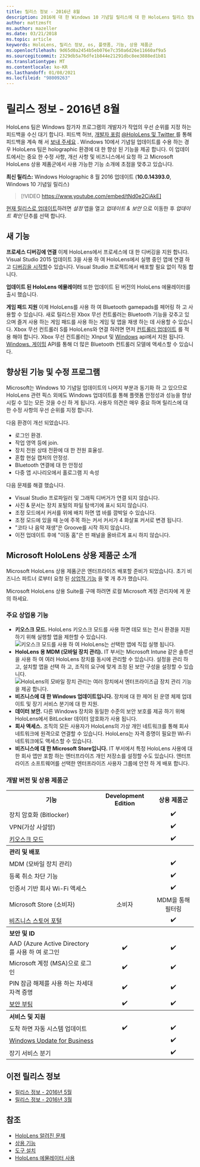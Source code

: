 ```yaml
---
title: 릴리스 정보 - 2016년 8월
description: 2016에 대 한 Windows 10 기념일 릴리스에 대 한 HoloLens 릴리스 정보를 최신 상태로 유지 합니다.
author: mattzmsft
ms.author: mazeller
ms.date: 03/21/2018
ms.topic: article
keywords: HoloLens, 릴리스 정보, os, 플랫폼, 기능, 상용 제품군
ms.openlocfilehash: 9d65d0a2454b5eb076e7c350a6d26e11660af9a5
ms.sourcegitcommit: 2329db5a76dfe1b844e21291dbc8ee3888ed1b81
ms.translationtype: MT
ms.contentlocale: ko-KR
ms.lasthandoff: 01/08/2021
ms.locfileid: "98009263"
---
```

# <a name="release-notes---august-2016"></a>릴리스 정보 - 2016년 8월

HoloLens 팀은 Windows 참가자 프로그램의 개발자가 작업의 우선 순위를 지정 하는 피드백을 수신 대기 합니다. 피드백 허브, [개발자 포럼](https://forums.hololens.com) [ @HoloLens 및 Twitter ](https://twitter.com/hololens)를 통해 피드백을 계속 해 서 [보내 주세요](https://docs.microsoft.com/windows/mixed-reality/give-us-feedback) . Windows 10에서 기념일 업데이트를 수용 하는 경우 HoloLens 팀은 holographic 환경에 대 한 향상 된 기능을 제공 합니다. 이 업데이트에서는 중요 한 수정 사항, 개선 사항 및 비즈니스에서 요청 하 고 Microsoft HoloLens 상용 제품군에서 사용 가능한 기능 소개에 초점을 맞추고 있습니다.

**최신 릴리스:** Windows Holographic 8 월 2016 업데이트 (**10.0.14393.0**, Windows 10 기념일 릴리스)

>[!VIDEO https://www.youtube.com/embed/tNd0e2CiAkE]

[현재 릴리스로 업데이트](https://docs.microsoft.com/windows/mixed-reality/updating-hololens)하려면 *설정* 앱을 열고 *업데이트 & 보안* 으로 이동한 후 *업데이트 확인* 단추를 선택 합니다.

## <a name="new-features"></a>새 기능

**프로세스 디버깅에 연결** 이제 HoloLens에서 프로세스에 대 한 디버깅을 지원 합니다. Visual Studio 2015 업데이트 3을 사용 하 여 HoloLens에서 실행 중인 앱에 연결 하 고 [디버깅을 시작할](https://docs.microsoft.com/windows/mixed-reality/develop/platform-capabilities-and-apis/using-visual-studio#debugging-an-installed-or-running-app)수 있습니다. Visual Studio 프로젝트에서 배포할 필요 없이 작동 합니다.

**업데이트 된 HoloLens 에뮬레이터** 또한 업데이트 된 버전의 HoloLens 에뮬레이터를 출시 했습니다.

**게임 패드 지원** 이제 HoloLens를 사용 하 여 Bluetooth gamepads를 페어링 하 고 사용할 수 있습니다. 새로 릴리스된 Xbox 무선 컨트롤러는 Bluetooth 기능을 갖추고 있으며 즐겨 사용 하는 게임 패드를 사용 하는 게임 및 앱을 재생 하는 데 사용할 수 있습니다. Xbox 무선 컨트롤러 S를 HoloLens와 연결 하려면 먼저 [컨트롤러 업데이트](https://support.xbox.com/xbox-one/accessories/update-controller-for-stereo-headset-adapter) 를 적용 해야 합니다. Xbox 무선 컨트롤러는 XInput 및 [Windows](https://msdn.microsoft.com/library/windows/apps/windows.gaming.input.aspx) [](https://msdn.microsoft.com/library/windows/desktop/hh405053(v=vs.85).aspx) api에서 지원 됩니다. [Windows. 게이밍](https://msdn.microsoft.com/library/windows/apps/windows.gaming.input.aspx) API를 통해 더 많은 Bluetooth 컨트롤러 모델에 액세스할 수 있습니다.

## <a name="improvements-and-fixes"></a>향상된 기능 및 수정 프로그램

Microsoft는 Windows 10 기념일 업데이트의 나머지 부분과 동기화 하 고 있으므로 HoloLens 관련 픽스 외에도 Windows 업데이트를 통해 플랫폼 안정성과 성능을 향상 시킬 수 있는 모든 것을 수신 하 게 됩니다. 사용자 의견은 매우 중요 하며 릴리스에 대 한 수정 사항의 우선 순위를 지정 합니다.

다음 환경이 개선 되었습니다.
* 로그인 환경.
* 작업 영역 등에 join.
* 장치 전원 상태 전환에 대 한 전원 효율성.
* 혼합 현실 캡처의 안정성.
* Bluetooth 연결에 대 한 안정성
* 다중 앱 시나리오에서 홀로그램 지 속성

다음 문제를 해결 했습니다.
* Visual Studio 프로파일러 및 그래픽 디버거가 연결 되지 않습니다.
* 사진 & 문서는 장치 포털의 파일 탐색기에 표시 되지 않습니다.
* 조정 모드에서 커서를 위에 배치 하면 앱 바를 깜박일 수 있습니다.
* 조정 모드에 있을 때 눈에 주목 하는 커서 커서가 4 화살표 커서로 변경 됩니다.
* "코타 나 음악 재생"은 Groove를 시작 하지 않습니다.
* 이전 업데이트 후에 "이동 홈"은 핀 패널을 올바르게 표시 하지 않습니다.

## <a name="introducing-microsoft-hololens-commercial-suite"></a>Microsoft HoloLens 상용 제품군 소개

Microsoft HoloLens 상용 제품군은 엔터프라이즈 배포할 준비가 되었습니다. 초기 비즈니스 파트너 로부터 요청 된 [상업적 기능](https://docs.microsoft.com/windows/mixed-reality/commercial-features) 을 몇 개 추가 했습니다.

Microsoft HoloLens 상용 Suite를 구매 하려면 로컬 Microsoft 계정 관리자에 게 문의 하세요.

### <a name="key-commercial-features"></a>주요 상업용 기능 

* **키오스크 모드.** HoloLens 키오스크 모드를 사용 하면 데모 또는 전시 환경을 지원 하기 위해 실행할 앱을 제한할 수 있습니다.<br>
  ![키오스크 모드를 사용 하 여 HoloLens는 선택한 앱에 직접 실행 됩니다.](images/201608-kioskmode-400px.png)
* **HoloLens 용 MDM (모바일 장치 관리).** IT 부서는 Microsoft Intune 같은 솔루션을 사용 하 여 여러 HoloLens 장치를 동시에 관리할 수 있습니다. 설정을 관리 하 고, 설치할 앱을 선택 하 고, 조직의 요구에 맞게 조정 된 보안 구성을 설정할 수 있습니다.<br>
  ![HoloLens의 모바일 장치 관리는 여러 장치에서 엔터프라이즈급 장치 관리 기능을 제공 합니다.](images/201608-enterprisemanagement-400px.png)
* **비즈니스에 대 한 Windows 업데이트입니다.** 장치에 대 한 제어 된 운영 체제 업데이트 및 장기 서비스 분기에 대 한 지원.
* **데이터 보안.** 다른 Windows 장치와 동일한 수준의 보안 보호를 제공 하기 위해 HoloLens에서 BitLocker 데이터 암호화가 사용 됩니다.
* **회사 액세스.** 조직의 모든 사용자가 HoloLens의 가상 개인 네트워크를 통해 회사 네트워크에 원격으로 연결할 수 있습니다. HoloLens는 자격 증명이 필요한 Wi-Fi 네트워크에도 액세스할 수 있습니다.
* **비즈니스에 대 한 Microsoft Store입니다.** IT 부서에서 특정 HoloLens 사용에 대 한 회사 앱만 포함 하는 엔터프라이즈 개인 저장소를 설정할 수도 있습니다. 엔터프라이즈 소프트웨어를 선택한 엔터프라이즈 사용자 그룹에 안전 하 게 배포 합니다.

### <a name="development-edition-vs-commercial-suite"></a>개발 버전 및 상용 제품군

<table>
<tr>
<th>기능</th><th>Development Edition</th><th>상용 제품군</th>
</tr><tr>
<td>장치 암호화 (Bitlocker)</td><td></td><td style="text-align: center;">✔️</td>
</tr><tr>
<td>VPN(가상 사설망)</td><td></td><td style="text-align: center;">✔️</td>
</tr><tr>
<td><a href="https://docs.microsoft.com/windows/mixed-reality/develop/platform-capabilities-and-apis/using-the-windows-device-portal#kiosk-mode">키오스크 모드</a></td><td></td><td style="text-align: center;">✔️</td>
</tr><tr>
<th colspan="3" style="text-align: left;"> 관리 및 배포</th>
</tr><tr>
<td>MDM (모바일 장치 관리)</td><td style="text-align: center;"></td><td style="text-align: center;">✔️</td>
</tr><tr>
<td>등록 취소 차단 기능</td><td></td><td style="text-align: center;">✔️</td>
</tr><tr>
<td>인증서 기반 회사 Wi-Fi 액세스</td><td></td><td style="text-align: center;">✔️</td>
</tr><tr>
<td>Microsoft Store (소비자)</td><td style="text-align: center;">소비자</td><td style="text-align: center;">MDM을 통해 필터링</td>
</tr><tr>
<td><a href="https://technet.microsoft.com/itpro/windows/manage/working-with-line-of-business-apps">비즈니스 스토어 포털</a></td><td></td><td style="text-align: center;">✔️</td>
</tr><tr>
<th colspan="3" style="text-align: left;"> 보안 및 ID</th>
</tr><tr>
<td>AAD (Azure Active Directory를 사용 하 여 로그인</td><td style="text-align: center;">✔️</td><td style="text-align: center;">✔️</td>
</tr><tr>
<td>Microsoft 계정 (MSA)으로 로그인</td><td style="text-align: center;">✔️</td><td style="text-align: center;">✔️</td>
</tr><tr>
<td>PIN 잠금 해제를 사용 하는 차세대 자격 증명</td><td style="text-align: center;">✔️</td><td style="text-align: center;">✔️</td>
</tr><tr>
<td><a href="https://msdn.microsoft.com/windows/hardware/commercialize/manufacture/desktop/secure-boot-overview">보안 부팅</a></td><td style="text-align: center;">✔️</td><td style="text-align: center;">✔️</td>
</tr><tr>
<th colspan="3" style="text-align: left;"> 서비스 및 지원</th>
</tr><tr>
<td>도착 하면 자동 시스템 업데이트</td><td style="text-align: center;">✔️</td><td style="text-align: center;">✔️</td>
</tr><tr>
<td><a href="https://technet.microsoft.com/itpro/windows/plan/windows-update-for-business">Windows Update for Business</a></td><td></td><td style="text-align: center;">✔️</td>
</tr><tr>
<td>장기 서비스 분기</td><td></td><td style="text-align: center;">✔️</td>
</tr>
</table>

## <a name="prior-release-notes"></a>이전 릴리스 정보
* [릴리스 정보 - 2016년 5월](release-notes-may-2016.md)
* [릴리스 정보 - 2016년 3월](release-notes-march-2016.md)

## <a name="see-also"></a>참조
* [HoloLens 알려진 문제](https://docs.microsoft.com/windows/mixed-reality/hololens-known-issues)
* [상용 기능](https://docs.microsoft.com/windows/mixed-reality/commercial-features)
* [도구 설치](https://docs.microsoft.com/windows/mixed-reality/develop/install-the-tools)
* [HoloLens 에뮬레이터 사용](https://docs.microsoft.com/windows/mixed-reality/develop/platform-capabilities-and-apis/using-the-hololens-emulator)
